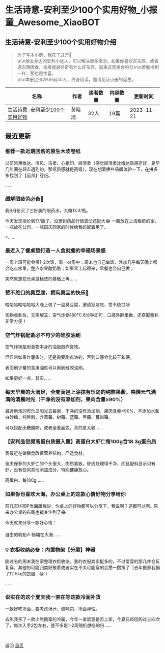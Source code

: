 # 生活诗意-安利至少100个实用好物_小报童_Awesome_XiaoBOT

## 生活诗意-安利至少100个实用好物介绍
> 为了写本小册，我花了过万🐶  
\n\n朋友身边的安利小达人，可以解决很多需求。如果你喜欢买东西、或者选东西困难、或者就是好奇有什么好东西，就来这里相会吧😌\n\n若能拾到一样，那也是惊喜。  
\n\n本册定价29.9/前50人，终身阅读，邀请见证小册的诞生。  
  


|名称|作者|读者数量|内容数量|更新时间|
|---|---|---|---|---|
|[生活诗意-安利至少100个实用好物](https://xiaobot.net/p/goodthings?refer=9c3f1c95-a052-465a-9902-f6d75080262a)|黄晓旭|32人|19篇|2023-11-21|

## 最近更新
### 推荐一款近期回购的原生木浆卷纸

以前常用维达、清风、洁柔、心相印、顺清柔（感觉顺清柔比维达质感还好，是早几年间在超市遇到的，那纸质感就是高级），现在想着换些品牌体验一下，在拼多多找到了【丽邦】卷纸。

......

### 缓解眼疲劳必备👀

我6月份买了三份装的眼药水，大概13.3/瓶。

今天发现涨价到17/瓶了，没想到药品行情波动还挺大😂 一瓶放在上海租房的家，一瓶放在公司，一瓶国庆回家的时候给我妈留着用了。

<......

### 最近入了餐桌垫打造一人食就餐的幸福场景感

一周上班可能会带1-2次饭，周一or周中；周末也自己做饭，外加几乎每天晚上都会吃点水果，整点水果酸奶酪；如果早上起得来，早餐也会自己做；

突然就想在长桌鼠标垫的基础上再......

### 赞不绝口的臭豆腐，拥有臭宝的快乐🤪

哈哈哈哈哈哈哈大晚上做了一盘臭豆腐，邀请室友吃，赞不绝口😆

实物收到后，无需解冻，空气炸锅180℃ 8分钟即可，口感外酥里嫩，还搭配酱料非常方便！

### 空气炸锅配备必不可少的硅胶油刷

空气炸锅是用食物本身的油脂煎炸食物。

但日常如果炸薯条时，还是需要刷点油的，否则口感会比较干和硬。

表面刷少量的食用油就可以用到硅胶油刷。

如果更好一点，其实......

### 每天早晨的大满足，全麦面包上涂抹有乐岛的纯熬果酱，唤醒元气满满的清晨时光（干净的没有添加剂，果肉含量≥90%）

最近新淘的有乐岛阳光五莓酱，干净的没有添加剂，果肉含量≥90%，不添加水和白砂糖，纯熬制，含草莓、树莓、蓝莓、黑莓、蔓越莓。

可以搭配无糖酸奶，或者全麦面包，真的是太健......

### 【安利品尝提高蛋白质摄入量】高蛋白大虾仁每100g含18.3g蛋白质

我最近在做膳食改善营养结构，严选食材。

渔夫保萝的大虾仁的个头很大，肉质紧致，虾线处理得干净，而且配料显示只有虾，没有任何其他添加成分，特别健康放心。

高蛋白，每100g......

### 如果你也喜欢大海，办公桌上的这款心情好物分享给你

前几天HRBP当面跟我说，你桌上的好物都可以分享下，我说啊？这都可以啊…原来办公桌的布局也被关注到了😂

今天就来分享一款好心情：

自由的帆船⛵️ 畅翔在大海......

### 💡 衣柜收纳必备：内置物架【分层】神器

刚过去的周末我在家整理衣柜收纳，我的衣服其实挺多的，不过爱穿的那几件会反复穿，其他的可能归类好放着或者实在不太可能穿的会攒一攒捐了（去年搬家我捐了12.5kg的衣服…😂
）

......

### 说实在的这个夏天我一直在等这款冷面补货

一款好吃冷面，要考虑汤汁、调味包、冷面弹性。

去年我买了一款小熊图案的冷面，今年一直留意是否上架，今夏已经回购过三四次了，每次入手2包左右，差不多是1-2周随机想吃的份......


<a href="https://github.com/Reno9527/awesome-xiaobot" style="color: white; text-decoration: none;">awesome-xiaobot</a>

返回 [首页](../README.md)
